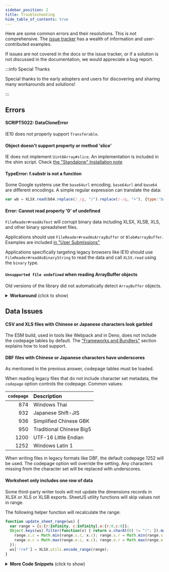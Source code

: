 ```yaml
---
sidebar_position: 2
title: Troubleshooting
hide_table_of_contents: true
---
```


Here are some common errors and their resolutions.  This is not comprehensive.
The [issue tracker](https://git.sheetjs.com/SheetJS/sheetjs/issues) has a
wealth of information and user-contributed examples.

If issues are not covered in the docs or the issue tracker, or if a solution is
not discussed in the documentation, we would appreciate a bug report.

:::info Special Thanks

Special thanks to the early adopters and users for discovering and sharing many
workarounds and solutions!

:::


## Errors

#### SCRIPT5022: DataCloneError

IE10 does not properly support `Transferable`.

#### Object doesn't support property or method 'slice'

IE does not implement `Uint8Array#slice`. An implementation is included in the
shim script.  Check [the "Standalone" Installation note](../getting-started/installation/standalone#internet-explorer-and-older-browsers)

#### TypeError: f.substr is not a function

Some Google systems use the `base64url` encoding. `base64url` and `base64` are
different encodings.  A simple regular expression can translate the data:

```js
var wb = XLSX.read(b64.replace(/_/g, "/").replace(/-/g, "+"), {type:'base64'});
```

#### Error: Cannot read property '0' of undefined

`FileReader#readAsText` will corrupt binary data including XLSX, XLSB, XLS, and
other binary spreadsheet files.

Applications should use `FileReader#readAsArrayBuffer` or `Blob#arrayBuffer`.
Examples are included [in "User Submissions"](../06-solutions/01-input.md#example-user-submissions)

Applications specifically targeting legacy browsers like IE10 should use
`FileReader#readAsBinaryString` to read the data and call `XLSX.read` using the
`binary` type.

#### `Unsupported file undefined` when reading ArrayBuffer objects

Old versions of the library did not automatically detect `ArrayBuffer` objects.

<details><summary><b>Workaround</b> (click to show)</summary>

:::warning Legacy workaround

This solution is not recommended for production deployments.  Native support
for `ArrayBuffer` was added in library version `0.9.9`.

:::

After reading data with `FileReader#readAsArrayBuffer`, manually translate to
binary string and call `XLSX.read` with type `"binary"`

```js
document.getElementById('file-object').addEventListener("change", function(e) {
  var files = e.target.files,file;
  if (!files || files.length == 0) return;
  file = files[0];
  var fileReader = new FileReader();
  fileReader.onload = function (e) {
    var filename = file.name;
    // pre-process data
    var binary = "";
    var bytes = new Uint8Array(e.target.result);
    var length = bytes.byteLength;
    for (var i = 0; i < length; i++) {
      binary += String.fromCharCode(bytes[i]);
    }
    // call 'xlsx' to read the file
    var oFile = XLSX.read(binary, {type: 'binary', cellDates:true, cellStyles:true});
  };
  fileReader.readAsArrayBuffer(file);
});
```

</details>


## Data Issues

#### CSV and XLS files with Chinese or Japanese characters look garbled

The ESM build, used in tools like Webpack and in Deno, does not include the
codepage tables by default.  The ["Frameworks and Bundlers"](../02-getting-started/01-installation/02-frameworks.md#encoding-support)
section explains how to load support.

#### DBF files with Chinese or Japanese characters have underscores

As mentioned in the previous answer, codepage tables must be loaded.

When reading legacy files that do not include character set metadata, the
`codepage` option controls the codepage. Common values:

| `codepage` | Description              |
|-----------:|:-------------------------|
|        874 | Windows Thai             |
|        932 | Japanese Shift-JIS       |
|        936 | Simplified Chinese GBK   |
|        950 | Traditional Chinese Big5 |
|       1200 | UTF-16 Little Endian     |
|       1252 | Windows Latin 1          |

When writing files in legacy formats like DBF, the default codepage 1252 will
be used. The codepage option will override the setting.  Any characters missing
from the character set will be replaced with underscores.

#### Worksheet only includes one row of data

Some third-party writer tools will not update the dimensions records in XLSX or
XLS or XLSB exports.  SheetJS utility functions will skip values not in range.

The following helper function will recalculate the range:

```js
function update_sheet_range(ws) {
  var range = {s:{r:Infinity, c:Infinity},e:{r:0,c:0}};
  Object.keys(ws).filter(function(x) { return x.charAt(0) != "!"; }).map(XLSX.utils.decode_cell).forEach(function(x) {
    range.s.c = Math.min(range.s.c, x.c); range.s.r = Math.min(range.s.r, x.r);
    range.e.c = Math.max(range.e.c, x.c); range.e.r = Math.max(range.e.r, x.r);
  });
  ws['!ref'] = XLSX.utils.encode_range(range);
}
```

<details><summary><b>More Code Snippets</b> (click to show) </summary>


`set_sheet_range` changes a sheet's range given a general target spec that can include only the start or end cell:

```js
/* given the old range and a new range spec, produce the new range */
function change_range(old, range) {
  var oldrng = XLSX.utils.decode_range(old), newrng;
  if(typeof range == "string") {
    if(range.charAt(0) == ":") newrng = {e:XLSX.utils.decode_cell(range.substr(1))};
    else if(range.charAt(range.length - 1) == ":") newrng = {s:XLSX.utils.decode_cell(range.substr(0, range.length - 1))};
    else newrng = XLSX.utils.decode_range(range);
  } else newrng = range;
  if(newrng.s) {
    if(newrng.s.c != null) oldrng.s.c = newrng.s.c;
    if(newrng.s.r != null) oldrng.s.r = newrng.s.r;
  }
  if(newrng.e) {
    if(newrng.e.c != null) oldrng.e.c = newrng.e.c;
    if(newrng.e.r != null) oldrng.e.r = newrng.e.r;
  }

  return XLSX.utils.encode_range(oldrng);
}

/* call change_sheet and modify worksheet */
function set_sheet_range(sheet, range) {
  sheet['!ref'] = change_range(sheet['!ref'], range);
}
```

_Adding a cell to a range_

```js
function range_add_cell(range, cell) {
  var rng = XLSX.utils.decode_range(range);
  var c = typeof cell == 'string' ? XLSX.utils.decode_cell(cell) : cell;
  if(rng.s.r > c.r) rng.s.r = c.r;
  if(rng.s.c > c.c) rng.s.c = c.c;

  if(rng.e.r < c.r) rng.e.r = c.r;
  if(rng.e.c < c.c) rng.e.c = c.c;
  return XLSX.utils.encode_range(rng);
}
range_add_cell("A1:C3","B2")

function add_to_sheet(sheet, cell) {
  sheet['!ref'] = range_add_cell(sheet['!ref'], cell);
}
```

</details>